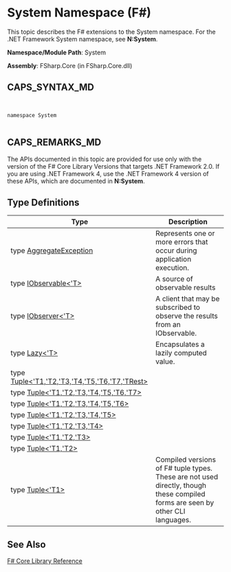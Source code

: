 # System Namespace (F#)

This topic describes the F# extensions to the System namespace. For the .NET Framework System namespace, see **N:System**.

**Namespace/Module Path**: System

**Assembly**: FSharp.Core (in FSharp.Core.dll)


## CAPS_SYNTAX_MD



```


namespace System


```



## CAPS_REMARKS_MD
The APIs documented in this topic are provided for use only with the version of the F# Core Library Versions that targets .NET Framework 2.0. If you are using .NET Framework 4, use the .NET Framework 4 version of these APIs, which are documented in **N:System**.


## Type Definitions


|Type|Description|
|----|-----------|
|type [AggregateException](http://msdn.microsoft.com/en-us/library/ae45f193-7168-4627-94f2-3c7928c78f61)|Represents one or more errors that occur during application execution.|
|type [IObservable&lt;'T&gt;](http://msdn.microsoft.com/en-us/library/04855e2b-42e4-4342-860a-b86566c4f2d9)|A source of observable results|
|type [IObserver&lt;'T&gt;](http://msdn.microsoft.com/en-us/library/38436152-0d4c-4b0f-9916-440b34f377fb)|A client that may be subscribed to observe the results from an IObservable.|
|type [Lazy&lt;'T&gt;](http://msdn.microsoft.com/en-us/library/0ad70644-137c-4a59-b125-163c489c07a6)|Encapsulates a lazily computed value.|
|type [Tuple&lt;'T1,'T2,'T3,'T4,'T5,'T6,'T7,'TRest&gt;](http://msdn.microsoft.com/en-us/library/8e191b64-0a93-4b47-973c-b92ac5726116)||
|type [Tuple&lt;'T1,'T2,'T3,'T4,'T5,'T6,'T7&gt;](http://msdn.microsoft.com/en-us/library/558d020e-7ba6-4686-82c6-938ff29247ce)||
|type [Tuple&lt;'T1,'T2,'T3,'T4,'T5,'T6&gt;](http://msdn.microsoft.com/en-us/library/3e4a07fc-8f49-4e17-9e75-a11c5ca71707)||
|type [Tuple&lt;'T1,'T2,'T3,'T4,'T5&gt;](http://msdn.microsoft.com/en-us/library/bc9b80c0-4dbb-4363-b1f0-7bd6224b5d2b)||
|type [Tuple&lt;'T1,'T2,'T3,'T4&gt;](http://msdn.microsoft.com/en-us/library/e423ea16-8a7a-4845-baa8-143ee5775d92)||
|type [Tuple&lt;'T1,'T2,'T3&gt;](http://msdn.microsoft.com/en-us/library/a3b7aab4-d00b-4a48-9347-6880e4dafe9e)||
|type [Tuple&lt;'T1,'T2&gt;](http://msdn.microsoft.com/en-us/library/bab6f387-fb9c-4ed5-beda-a51f80c149bb)||
|type [Tuple&lt;'T1&gt;](http://msdn.microsoft.com/en-us/library/5ac7953d-acdc-4a58-bfb7-c1f6406c0fa3)|Compiled versions of F# tuple types. These are not used directly, though these compiled forms are seen by other CLI languages.|

## See Also
[F&#35; Core Library Reference](F%23+Core+Library+Reference.md)

